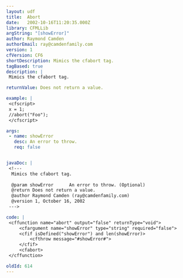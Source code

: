 ```yaml
---
layout: udf
title:  Abort
date:   2002-10-16T11:20:35.000Z
library: CFMLLib
argString: "[showError]"
author: Raymond Camden
authorEmail: ray@camdenfamily.com
version: 1
cfVersion: CF6
shortDescription: Mimics the cfabort tag.
tagBased: true
description: |
 Mimics the cfabort tag.

returnValue: Does not return a value.

example: |
 <cfscript>
 x = 1;
 //abort("Foo");
 </cfscript>

args:
 - name: showError
   desc: An error to throw.
   req: false


javaDoc: |
 <!---
  Mimics the cfabort tag.
  
  @param showError      An error to throw. (Optional)
  @return Does not return a value. 
  @author Raymond Camden (ray@camdenfamily.com) 
  @version 1, October 16, 2002 
 --->

code: |
 <cffunction name="abort" output="false" returnType="void">
     <cfargument name="showError" type="string" required="false">
     <cfif isDefined("showError") and len(showError)>
         <cfthrow message="#showError#">
     </cfif>
     <cfabort>
 </cffunction>

oldId: 614
---
```


